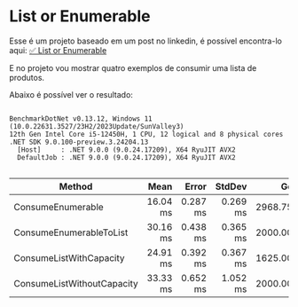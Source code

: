 # List or Enumerable

Esse é um projeto baseado em um post no linkedin, é possível encontra-lo aqui: [✅ List or Enumerable]()

E no projeto vou mostrar quatro exemplos de consumir uma lista de produtos.

Abaixo é possível ver o resultado:

```

BenchmarkDotNet v0.13.12, Windows 11 (10.0.22631.3527/23H2/2023Update/SunValley3)
12th Gen Intel Core i5-12450H, 1 CPU, 12 logical and 8 physical cores
.NET SDK 9.0.100-preview.3.24204.13
  [Host]     : .NET 9.0.0 (9.0.24.17209), X64 RyuJIT AVX2
  DefaultJob : .NET 9.0.0 (9.0.24.17209), X64 RyuJIT AVX2


```
| Method                     | Mean     | Error    | StdDev   | Gen0      | Gen1      | Gen2     | Allocated |
|--------------------------- |---------:|---------:|---------:|----------:|----------:|---------:|----------:|
| ConsumeEnumerable          | 16.04 ms | 0.287 ms | 0.269 ms | 2968.7500 |         - |        - |  17.84 MB |
| ConsumeEnumerableToList    | 30.16 ms | 0.438 ms | 0.365 ms | 2000.0000 | 1468.7500 | 687.5000 |  11.61 MB |
| ConsumeListWithCapacity    | 24.91 ms | 0.392 ms | 0.367 ms | 1625.0000 | 1062.5000 | 437.5000 |   9.61 MB |
| ConsumeListWithoutCapacity | 33.33 ms | 0.652 ms | 1.052 ms | 2000.0000 | 1250.0000 | 500.0000 |  10.92 MB |
